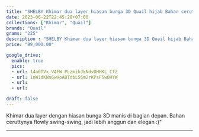 ```yaml
---
title: "SHELBY Khimar dua layer hiasan bunga 3D Quail hijab Bahan cerutty"
date: 2023-06-22T22:45:28+07:00
collections: ["Khimar", "Quail"]
brands: "Quail"
grams: "225"
description : "SHELBY Khimar dua layer hiasan bunga 3D Quail hijab Bahan cerutty"
price: "99,000.00"

google_drive:
  enable: true
  pics:
  - url: 14a6TVx_VAFW_PLzmihJkNdvDHHKL_CfZ
  - url: 1nW1dKNs6wHoABTdbL55m2rKPsF5wOHYW
  - url: 
  - url: 

draft: false
---
```


Khimar dua layer dengan hiasan bunga 3D manis di bagian depan. Bahan ceruttynya flowly swing-swing, jadi lebih anggun dan elegan :)"

----------    
 
